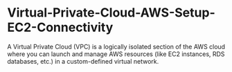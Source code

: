 # Virtual-Private-Cloud-AWS-Setup-EC2-Connectivity
A Virtual Private Cloud (VPC) is a logically isolated section of the AWS cloud where you can launch and manage AWS resources (like EC2 instances, RDS databases, etc.) in a custom-defined virtual network.
